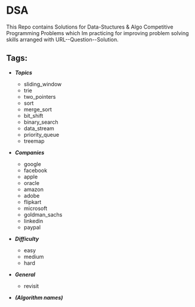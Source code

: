 # DSA

This Repo contains Solutions for Data-Stuctures & Algo Competitive Programming Problems which Im practicing for improving problem solving skills arranged with URL--Question--Solution.

Tags:
--
* ***Topics***
    * sliding_window
    * trie
    * two_pointers
    * sort
    * merge_sort
    * bit_shift
    * binary_search
    * data_stream
    * priority_queue
    * treemap

* ***Companies***
    * google
    * facebook
    * apple
    * oracle
    * amazon
    * adobe
    * flipkart
    * microsoft
    * goldman_sachs
    * linkedin
    * paypal
    
* ***Difficulty***
    * easy
    * medium
    * hard
    
* ***General***
    * revisit
  
* ***(Algorithm names)***

